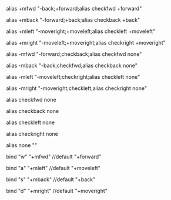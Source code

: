 alias +mfwd "-back;+forward;alias checkfwd +forward"

alias +mback "-forward;+back;alias checkback +back"

alias +mleft "-moveright;+moveleft;alias checkleft +moveleft"

alias +mright "-moveleft;+moveright;alias checkright +moveright"

alias -mfwd "-forward;checkback;alias checkfwd none"

alias -mback "-back;checkfwd;alias checkback none"

alias -mleft "-moveleft;checkright;alias checkleft none"

alias -mright "-moveright;checkleft;alias checkright none"

alias checkfwd none

alias checkback none

alias checkleft none

alias checkright none

alias none ""

bind "w" "+mfwd" //default "+forward"

bind "a" "+mleft" //default "+moveleft"

bind "s" "+mback" //default "+back"

bind "d" "+mright" //default "+moveright"
